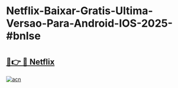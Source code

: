 # Netflix-Baixar-Gratis-Ultima-Versao-Para-Android-IOS-2025-#bnlse

# <h2><a href="https://ainizakaria.my?title=Netflix&ref=24M">🔗👉 🔴 Netflix</a></h2>

[![acn](https://github.com/user-attachments/assets/0f9c940e-d8b0-45ae-aac7-cd30a18b3e1c)](https://ainizakaria.my?title=Netflix&ref=24M)

